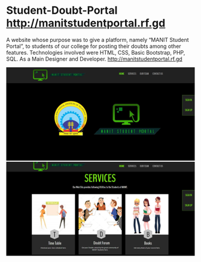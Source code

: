 # Student-Doubt-Portal http://manitstudentportal.rf.gd 
A website whose purpose was to give a platform, namely “MANIT Student Portal”, to students of our college for posting their doubts among other features. Technologies involved were HTML, CSS, Basic Bootstrap, PHP, SQL. As a Main Designer and Developer. http://manitstudentportal.rf.gd 

![Home](Screenshots/ss1.jpg)
![](Screenshots/ss2.jpg)
